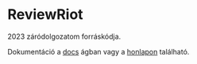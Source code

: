 # ReviewRiot
2023 záródolgozatom forráskódja.

Dokumentáció a [docs](https://github.com/GitDevla/ReviewRiot/tree/docs) ágban vagy a [honlapon](http://reviewriot.devla.xyz/docs.pdf) található.